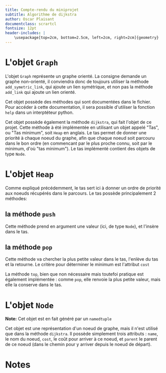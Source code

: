 ```yaml
---
title: Compte-rendu du miniprojet
subtitle: Algorithme de dijkstra
author: Oscar Plaisant
documentclass: scrartcl
fontsize: 12pt
header-includes: |
    \usepackage[top=2cm, bottom=2.5cm, left=2cm, right=2cm]{geometry}
---
```


# L'objet `Graph`

L'objet `Graph` représente un graphe orienté. La consigne demande un graphe non-orienté, il conviendra donc de toujours utiliser la méthode `add_symetric_link`, qui ajoute un lien symétrique, et non pas la méthode `add_link` qui ajoute un lien orienté.

Cet objet possède des méthodes qui sont documentées dans le fichier. Pour accéder à cette documentation, il sera possible d'utiliser la fonction `help` dans un interptéteur python.

Cet objet possède également la méthode `dijkstra`, qui fait l'objet de ce projet.
Cette méthode à été implémentée en utilisant un objet appelé "Tas", ou "Tas minimum", soit `Heap` en anglais.
Le tas permet de donner une priorité à chaque noeud du graphe, afin que chaque noeud soit parcouru dans le bon ordre (en commencant par le plus proche connu, soit par le minimum, d'où "tas minimum").
Le tas implémenté contient des objets de type `Node`.

# L'objet `Heap`

Comme expliqué précédemment, le tas sert ici à donner un ordre de priorité aux noeuds récupérés dans le parcours.
Le tas possède principalement 2 méthodes:

## la méthode `push`

Cette méthode prend en argument une valeur (ici, de type `Node`), et l'insère dans le tas.

## la méthode `pop`

Cette méthode va chercher la plus petite valeur dans le tas, l'enlève du tas et la retourne.
Le critère pour déterminer le minimum est l'attribut `cost`

La méthode `top`, bien que non nécessaire mais toutefoi pratique est également implémentée : comme `pop`, elle renvoie la plus petite valeur, mais elle la conserve dans le tas.

# L'objet `Node`

**Note:** Cet objet est en fait généré par un `namedtuple`

Cet objet est une représentation d'un noeud de graphe, mais il n'est utilisé que dans la méthode `dijkstra`. Il possède simplement trois attributs : `name`, le nom du noeud, `cost`, le coût pour arriver à ce noeud, et `parent` le parent de ce noeud (dans le chemin pour y arriver depuis le noeud de départ).

# Notes


